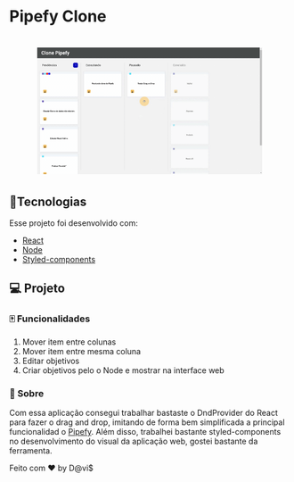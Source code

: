 # Pipefy Clone

<h1 align="center">
  <img  src="https://github.com/Spinnafre/Pipefy-simple-Clone/blob/master/pipefy.gif" alt="gif do app" width=80% height=80%>
</h1>



## :card_index:Tecnologias

Esse projeto foi desenvolvido com:

- [React](https://reactjs.org)
- [Node](https://nodejs.org/en/)
- [Styled-components](https://styled-components.com/)



## 💻 Projeto
### :mahjong: Funcionalidades

1. Mover item entre colunas
2. Mover item entre mesma coluna
3. Editar objetivos
4. Criar objetivos pelo o Node e mostrar na interface web





### :dart: Sobre
Com essa aplicação consegui trabalhar bastaste o DndProvider do React para fazer o drag and drop, imitando de forma bem simplificada a principal funcionalidad o [Pipefy](https://www.pipefy.com/). Além disso, trabalhei bastante styled-components no desenvolvimento do visual da aplicação web, gostei bastante da ferramenta. 






Feito com ♥ by D@vi$
